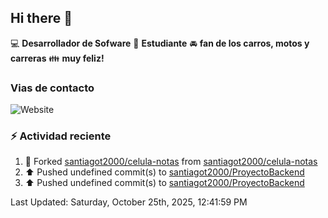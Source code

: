 ## Hi there 👋

:computer: **Desarrollador de Sofware**
:pencil: **Estudiante**
:oncoming_automobile: **fan de los carros, motos y carreras**
:family: **muy feliz!**

### Vias de contacto
![Website](https://img.shields.io/website?url=https%3A%2F%2Fgithub.com%2Fsantiagot2000)

### :zap: Actividad reciente
<!--RECENT_ACTIVITY:start-->
1. 🔱 Forked [santiagot2000/celula-notas](https://github.com/santiagot2000/celula-notas) from [santiagot2000/celula-notas](https://github.com/santiagot2000/celula-notas)<br>
2. ⬆️ Pushed undefined commit(s) to [santiagot2000/ProyectoBackend](https://github.com/santiagot2000/ProyectoBackend)<br>
3. ⬆️ Pushed undefined commit(s) to [santiagot2000/ProyectoBackend](https://github.com/santiagot2000/ProyectoBackend)<br>
<!--RECENT_ACTIVITY:end-->
<!--RECENT_ACTIVITY:last_update-->
Last Updated: Saturday, October 25th, 2025, 12:41:59 PM
<!--RECENT_ACTIVITY:last_update_end-->
